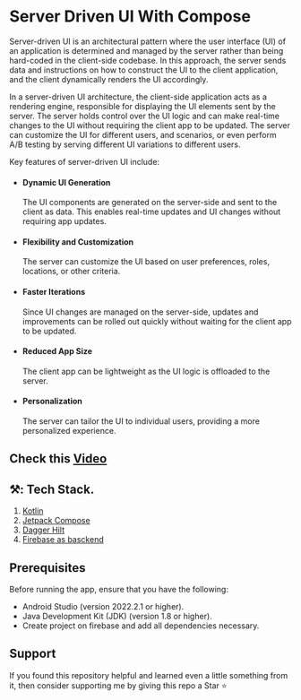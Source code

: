# Server Driven UI With Compose

Server-driven UI is an architectural pattern where the user interface (UI) of an application is determined and managed by the server rather than being hard-coded in the client-side codebase. In this approach, the server sends data and instructions on how to construct the UI to the client application, and the client dynamically renders the UI accordingly.

In a server-driven UI architecture, the client-side application acts as a rendering engine, responsible for displaying the UI elements sent by the server. The server holds control over the UI logic and can make real-time changes to the UI without requiring the client app to be updated. The server can customize the UI for different users, and scenarios, or even perform A/B testing by serving different UI variations to different users.

Key features of server-driven UI include:

- <h4>Dynamic UI Generation</h4> The UI components are generated on the server-side and sent to the client as data. This enables real-time updates and UI changes without requiring app updates.
- <h4>Flexibility and Customization</h4> The server can customize the UI based on user preferences, roles, locations, or other criteria.
- <h4>Faster Iterations</h4>  Since UI changes are managed on the server-side, updates and improvements can be rolled out quickly without waiting for the client app to be updated.
- <h4>Reduced App Size</h4>  The client app can be lightweight as the UI logic is offloaded to the server.
- <h4>Personalization</h4> The server can tailor the UI to individual users, providing a more personalized experience.


## Check this [Video](https://streamable.com/jfi0la)


## ⚒️: Tech Stack.
1. [Kotlin](https://developer.android.com/kotlin)
2. [Jetpack Compose](https://developer.android.com/jetpack/compose/setup?authuser=1#:~:text=%20To%20create%20a%20new%20project%20that%20include,Kotlin%20is%20the...%206%20Click%20Finish.%20See%20More.)
3. [Dagger Hilt](https://developer.android.com/training/dependency-injection/hilt-android)
4. [Firebase as basckend](https://firebase.google.com/)


## Prerequisites
Before running the app, ensure that you have the following:

- Android Studio (version 2022.2.1 or higher).
- Java Development Kit (JDK) (version 1.8 or higher).
- Create project on firebase and add all dependencies necessary.


## Support
If you found this repository helpful and learned even a little something from it, then consider supporting me by giving this repo a Star ⭐️
